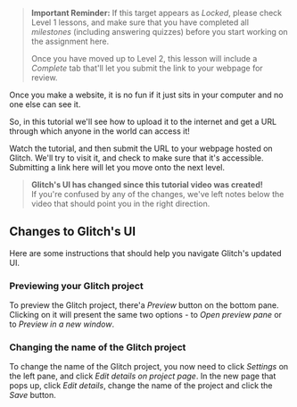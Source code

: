 > **Important Reminder:** If this target appears as _Locked_, please check Level 1 lessons, and make sure that you have completed all _milestones_ (including answering quizzes) before you start working on the assignment here.
>
> Once you have moved up to Level 2, this lesson will include a _Complete_ tab that'll let you submit the link to your webpage for review.

Once you make a website, it is no fun if it just sits in your computer and no one else can see it.

So, in this tutorial we'll see how to upload it to the internet and get a URL through which anyone in the world can access it!

Watch the tutorial, and then submit the URL to your webpage hosted on Glitch. We'll try to visit it, and check to make sure that it's accessible. Submitting a link here will let you move onto the next level.

> **Glitch's UI has changed since this tutorial video was created!**
\
> If you're confused by any of the changes, we've left notes below the video that should point you in the right direction.


## Changes to Glitch's UI

Here are some instructions that should help you navigate Glitch's updated UI.

### Previewing your Glitch project

To preview the Glitch project, there'a _Preview_ button on the bottom pane. Clicking on it will present the same two options - to _Open preview pane_ or to _Preview in a new window_. 

### Changing the name of the Glitch project

To change the name of the Glitch project, you now need to click _Settings_ on the left pane, and click _Edit details on project page_. In the new page that pops up, click _Edit details_, change the name of the project and click the _Save_ button.